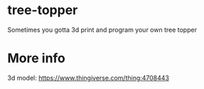 # tree-topper
Sometimes you gotta 3d print and program your own tree topper

# More info
3d model: https://www.thingiverse.com/thing:4708443
